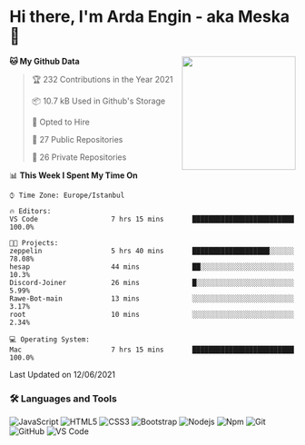 # Hi there, I'm Arda Engin - aka Meska 👋

<img align='right' src='https://user-images.githubusercontent.com/5713670/87202985-820dcb80-c2b6-11ea-9f56-7ec461c497c3.gif' width='200"'>

<!--START_SECTION:waka-->
**🐱 My Github Data** 

> 🏆 232 Contributions in the Year 2021
 > 
> 📦 10.7 kB Used in Github's Storage 
 > 
> 💼 Opted to Hire
 > 
> 📜 27 Public Repositories 
 > 
> 🔑 26 Private Repositories  
 > 
📊 **This Week I Spent My Time On** 

```text
⌚︎ Time Zone: Europe/Istanbul

🔥 Editors: 
VS Code                  7 hrs 15 mins       █████████████████████████   100.0%

🐱‍💻 Projects: 
zeppelin                 5 hrs 40 mins       ███████████████████░░░░░░   78.08% 
hesap                    44 mins             ██░░░░░░░░░░░░░░░░░░░░░░░   10.3% 
Discord-Joiner           26 mins             █░░░░░░░░░░░░░░░░░░░░░░░░   5.99% 
Rawe-Bot-main            13 mins             ░░░░░░░░░░░░░░░░░░░░░░░░░   3.17% 
root                     10 mins             ░░░░░░░░░░░░░░░░░░░░░░░░░   2.34%

💻 Operating System: 
Mac                      7 hrs 15 mins       █████████████████████████   100.0%

```


 Last Updated on 12/06/2021
<!--END_SECTION:waka-->


### 🛠 Languages and Tools
![JavaScript](https://img.shields.io/badge/-JavaScript-%23F7DF1C?style=flat-square&logo=javascript&logoColor=000000&color=%23FFCE5A)
![HTML5](https://img.shields.io/badge/-HTML5-%23E44D27?style=flat-square&logo=html5&logoColor=ffffff)
![CSS3](https://img.shields.io/badge/-CSS3-%231572B6?style=flat-square&logo=css3)
![Bootstrap](https://img.shields.io/badge/-Bootstrap-563D7C?style=flat-square&logo=Bootstrap)
![Nodejs](https://img.shields.io/badge/-Nodejs-339933?style=flat-square&logo=Node.js&logoColor=ffffff)
![Npm](https://img.shields.io/badge/-npm-CB3837?style=flat-square&logo=npm)
![Git](https://img.shields.io/badge/-Git-%23F05032?style=flat-square&logo=git&logoColor=%23ffffff)
![GitHub](https://img.shields.io/badge/-GitHub-181717?style=flat-square&logo=github)
![VS Code](http://img.shields.io/badge/-VS%20Code-007ACC?style=flat-square&logo=visual-studio-code&logoColor=ffffff)
